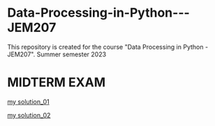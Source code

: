 # Data-Processing-in-Python---JEM207
This repository is created for the course "Data Processing in Python - JEM207". Summer semester 2023



# MIDTERM EXAM
[my solution_01](https://github.com/Vlad-ies/Data-Processing-in-Python---JEM207/blob/main/seminar_solution.ipynb)




[my solution_02]()
